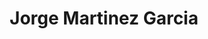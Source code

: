 ---
title: Jorge Martinez Garcia
organization: Humanitarian OpenStreetMap Team
country: Colombia
talk: "Using Machine Learning to Improve Humanitarian Action"
permalink: /speakers/#jorge-martinez
---